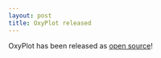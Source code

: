 ```yaml
---
layout: post
title: OxyPlot released
---
```


OxyPlot has been released as [open source][os]!

[os]: https://en.wikipedia.org/wiki/Open_source
